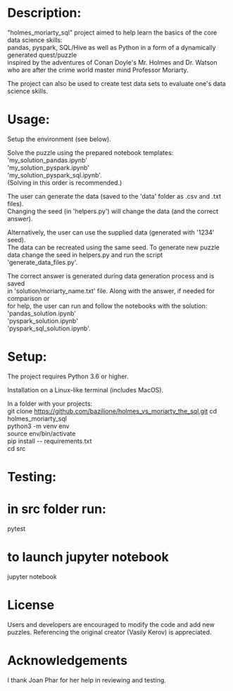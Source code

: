 # Description:  
"holmes_moriarty_sql" project aimed to help learn the basics of the core data science skills:  
pandas, pyspark, SQL/Hive as well as Python in a form of a dynamically generated quest/puzzle  
inspired by the adventures of Conan Doyle's Mr. Holmes and Dr. Watson who are after the crime 
world master mind Professor Moriarty.  
  
The project can also be used to create test data sets to evaluate one's data science skills.  
  
# Usage:  
Setup the environment (see below).
  
Solve the puzzle using the prepared notebook templates:  
'my_solution_pandas.ipynb'  
'my_solution_pyspark.ipynb'  
'my_solution_pyspark_sql.ipynb'.  
(Solving in this order is recommended.)  
  
  
The user can generate the data (saved to the 'data' folder as .csv and .txt files).  
Changing the seed (in 'helpers.py') will change the data (and the correct answer).
  
Alternatively, the user can use the supplied data (generated with '1234' seed).  
The data can be recreated using the same seed. To generate new puzzle data change the seed 
in helpers.py and run the script 'generate_data_files.py'.  
  
The correct answer is generated during data generation process and is saved  
in 'solution/moriarty_name.txt' file. Along with the answer, if needed for comparison or  
for help, the user can run and follow the notebooks with the solution:  
'pandas_solution.ipynb'  
'pyspark_solution.ipynb'  
'pyspark_sql_solution.ipynb'. 


# Setup:  
The project requires Python 3.6 or higher.  
  
Installation on a Linux-like terminal (includes MacOS).  

  
In a folder with your projects:  
git clone https://github.com/bazilione/holmes_vs_moriarty_the_sql.git
cd holmes_moriarty_sql    
python3 -m venv env  
source env/bin/activate  
pip install -- requirements.txt  
cd src  
  
# Testing:  
# in src folder run:
pytest  
  
# to launch jupyter notebook
jupyter notebook  
  
#  License  
Users and developers are encouraged to modify the code and add new puzzles.
Referencing the original creator (Vasily Kerov) is appreciated.

#  Acknowledgements  
I thank Joan Phar for her help in reviewing and testing.  
  

